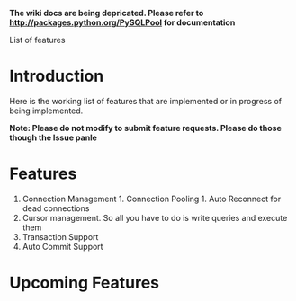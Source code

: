 **The wiki docs are being depricated. Please refer to http://packages.python.org/PySQLPool for documentation**

List of features

# Introduction #

Here is the working list of features that are implemented or in progress of being implemented.

**Note: Please do not modify to submit feature requests. Please do those though the Issue panle**


# Features #

  1. Connection Management
    1. Connection Pooling
    1. Auto Reconnect for dead connections
  1. Cursor management. So all you have to do is write queries and execute them
  1. Transaction Support
  1. Auto Commit Support

# Upcoming Features #
